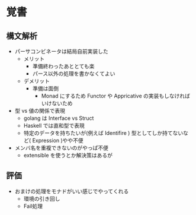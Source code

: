 # 覚書

## 構文解析

- パーサコンビネータは結局自前実装した
    - メリット
        - 準備終わったあととても楽
        - パース以外の処理を書かなくてよい
    - デメリット
        - 準備は面倒
            - Monad にするため Functor や Appricative の実装もしなければいけないため
- 型 vs 値の関係で表現
    - golang  は Interface vs Struct
    - Haskell では直和型で表現
    - 特定のデータを持ちたいが(例えば Identifire ) 型としてしか持てないなど( Expression )やや不便
- メンバ名を重複できないのがやっぱ不便
    - extensible を使うとか解決策はあるが
## 評価
- おまけの処理をモナドがいい感じでやってくれる
  - 環境の引き回し
  - Fail処理
